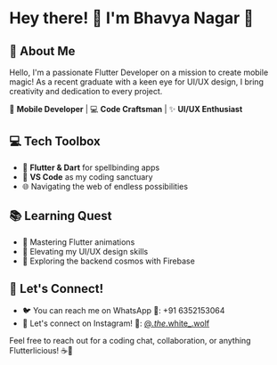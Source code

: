# Hey there! 👋 I'm Bhavya Nagar 🚀

## 🌈 About Me
Hello, I'm a passionate Flutter Developer on a mission to create mobile magic! As a recent graduate with a keen eye for UI/UX design, I bring creativity and dedication to every project.

📱 **Mobile Developer** | 💻 **Code Craftsman** | ✨ **UI/UX Enthusiast**

## 💻 Tech Toolbox
- 🎨 **Flutter & Dart** for spellbinding apps
- 🧰 **VS Code** as my coding sanctuary
- 🌐 Navigating the web of endless possibilities

## 📚 Learning Quest
- 📱 Mastering Flutter animations
- 🌟 Elevating my UI/UX design skills
- 🚀 Exploring the backend cosmos with Firebase

## 💬 Let's Connect!
- 🐦 You can reach me on WhatsApp 📱: +91 6352153064
- 💼 Let's connect on Instagram! 📸: [@_.the_.white_.wolf](https://www.instagram.com/_.the_.white_.wolf/)

  
Feel free to reach out for a coding chat, collaboration, or anything Flutterlicious! ☕️🚀


